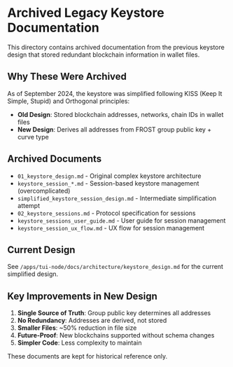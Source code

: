 # Archived Legacy Keystore Documentation

This directory contains archived documentation from the previous keystore design that stored redundant blockchain information in wallet files.

## Why These Were Archived

As of September 2024, the keystore was simplified following KISS (Keep It Simple, Stupid) and Orthogonal principles:

- **Old Design**: Stored blockchain addresses, networks, chain IDs in wallet files
- **New Design**: Derives all addresses from FROST group public key + curve type

## Archived Documents

- `01_keystore_design.md` - Original complex keystore architecture
- `keystore_session_*.md` - Session-based keystore management (overcomplicated)
- `simplified_keystore_session_design.md` - Intermediate simplification attempt
- `02_keystore_sessions.md` - Protocol specification for sessions
- `keystore_sessions_user_guide.md` - User guide for session management
- `keystore_session_ux_flow.md` - UX flow for session management

## Current Design

See `/apps/tui-node/docs/architecture/keystore_design.md` for the current simplified design.

## Key Improvements in New Design

1. **Single Source of Truth**: Group public key determines all addresses
2. **No Redundancy**: Addresses are derived, not stored
3. **Smaller Files**: ~50% reduction in file size
4. **Future-Proof**: New blockchains supported without schema changes
5. **Simpler Code**: Less complexity to maintain

These documents are kept for historical reference only.